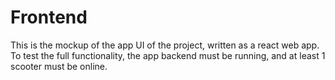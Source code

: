 # Frontend
This is the mockup of the app UI of the project, written as a react web app. 
To test the full functionality, the app backend must be running, and at least 1 scooter must be online.